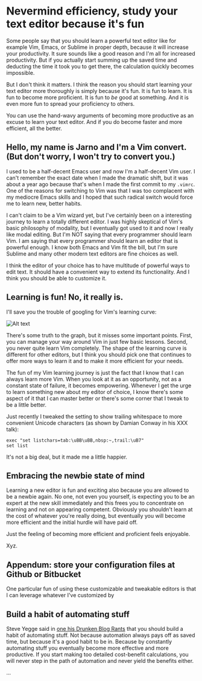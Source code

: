 
# Nevermind efficiency, study your text editor because it's fun

Some people say that you should learn a powerful text editor like for example
Vim, Emacs, or Sublime in proper depth, because it will increase your
productivity. It sure sounds like a good reason and I'm all for increased
productivity. But if you actually start summing up the saved time and
deducting the time it took you to get there, the calculation quickly becomes
impossible.

But I don't think it matters. I think the reason you should start learning
your text editor more thoroughly is simply because it's fun. It is fun to
learn. It is fun to become more proficient. It is fun to *be* good at
something.  And it is even more fun to spread your proficiency to others.

You can use the hand-wavy arguments of becoming more productive as an excuse
to learn your text editor.  And if you do become faster and more efficient,
all the better.

## Hello, my name is Jarno and I'm a Vim convert. (But don't worry, I won't try to convert you.)

I used to be a half-decent Emacs user and now I'm a half-decent Vim user. I
can't remember the exact date when I made the dramatic shift, but it was about
a year ago because that's when I made the first commit to my `.vimrc`. One of
the reasons for switching to Vim was that I was too complacent with my
mediocre Emacs skills and I hoped that such radical switch would force me to
learn new, better habits.

I can't claim to be a Vim wizard yet, but I've certainly been on a interesting
journey to learn a totally different editor. I was highly skeptical of Vim's
basic philosophy of modality, but I eventually got used to it and now I really
like modal editing. But I'm NOT saying that every programmer should learn Vim.
I am saying that every programmer should learn an editor that is powerful
enough. I know both Emacs and Vim fit the bill, but I'm sure Sublime and many
other modern text editors are fine choices as well.

I think the editor of your choice has to have multitude of powerful ways to edit
text. It should have a convenient way to extend its functionality. And I think you
should be able to customize it.

## Learning is fun! No, it really is.

I'll save you the trouble of googling for Vim's learning curve:

![Alt text](http://mrozekma.com/editor-learning-curve.png "Vim learning curve")

There's some truth to the graph, but it misses some important points. First,
you can manage your way around Vim in just few basic lessons. Second, you
never quite learn Vim completely. The shape of the learning curve is different
for other editors, but I think you should pick one that continues to offer
more ways to learn it and to make it more efficient for your needs.

The fun of my Vim learning journey is just the fact that I know that I can always
learn more Vim. When you look at it as an opportunity, not as a constant state of
failure, it becomes empowering. Whenever I get the urge to learn something new 
about my editor of choice, I know there's some aspect of it that I can master
better or there's some corner that I tweak to be a little better.

Just recently I tweaked the setting to show trailing whitespace to more
convenient Unicode characters (as shown by Damian Conway in his XXX talk):

    exec "set listchars=tab:\uBB\uBB,nbsp:~,trail:\uB7"
    set list

It's not a big deal, but it made me a little happier.

## Embracing the newbie state of mind

Learning a new editor is fun and exciting also because you are allowed to be a
newbie again. No one, not even you yourself, is expecting you to be an expert
at the new skill immediately and this frees you to concentrate on learning and
not on appearing competent. Obviously you shouldn't learn at the cost of
whatever you're really doing, but eventually you will become more efficient
and the initial hurdle will have paid off.



Just the feeling of becoming more efficient and proficient feels enjoyable. 

Xyz.

## Appendum: store your configuration files at Github or Bitbucket

One particular fun of using these customizable and tweakable editors is that I
can leverage whatever I've customized by 

##

##




## Build a habit of automating stuff

Steve Yegge said in [one his Drunken Blog
Rants](https://sites.google.com/site/steveyegge2/saving-time) that you
should build a habit of automating stuff. Not because automation always pays
off as saved time, but because it's a good habit to be in. Because by
constantly automating stuff you eventually become more effective and more
productive. If you start making too detailed cost-benefit calculations, you
will never step in the path of automation and never yield the benefits either.


...








